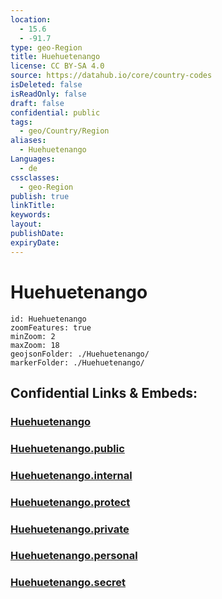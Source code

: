 ```yaml
---
location:
  - 15.6
  - -91.7
type: geo-Region
title: Huehuetenango
license: CC BY-SA 4.0
source: https://datahub.io/core/country-codes
isDeleted: false
isReadOnly: false
draft: false
confidential: public
tags:
  - geo/Country/Region
aliases:
  - Huehuetenango
Languages:
  - de
cssclasses:
  - geo-Region
publish: true
linkTitle:
keywords:
layout:
publishDate:
expiryDate:
---
```


# Huehuetenango

```leaflet
id: Huehuetenango
zoomFeatures: true 
minZoom: 2 
maxZoom: 18
geojsonFolder: ./Huehuetenango/
markerFolder: ./Huehuetenango/
```


## Confidential Links & Embeds: 

### [Huehuetenango](/_Standards/Earth/Continent/America~Central/Guatemala/Departments~Guatemala/Huehuetenango.md) 

### [Huehuetenango.public](/_public/Earth/Continent/America~Central/Guatemala/Departments~Guatemala/Huehuetenango.public.md) 

### [Huehuetenango.internal](/_internal/Earth/Continent/America~Central/Guatemala/Departments~Guatemala/Huehuetenango.internal.md) 

### [Huehuetenango.protect](/_protect/Earth/Continent/America~Central/Guatemala/Departments~Guatemala/Huehuetenango.protect.md) 

### [Huehuetenango.private](/_private/Earth/Continent/America~Central/Guatemala/Departments~Guatemala/Huehuetenango.private.md) 

### [Huehuetenango.personal](/_personal/Earth/Continent/America~Central/Guatemala/Departments~Guatemala/Huehuetenango.personal.md) 

### [Huehuetenango.secret](/_secret/Earth/Continent/America~Central/Guatemala/Departments~Guatemala/Huehuetenango.secret.md)

